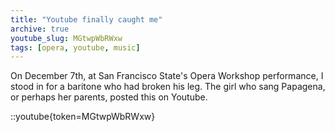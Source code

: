 ```yaml
---
title: "Youtube finally caught me"
archive: true
youtube_slug: MGtwpWbRWxw
tags: [opera, youtube, music]
---
```


On December 7th, at San Francisco State's Opera Workshop performance, I stood
in for a baritone who had broken his leg. The girl who sang Papagena, or
perhaps her parents, posted this on Youtube.

::youtube{token=MGtwpWbRWxw}
